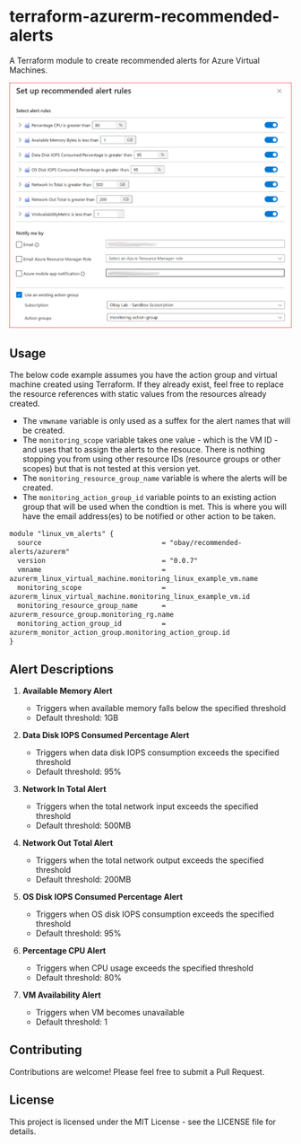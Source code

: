 # terraform-azurerm-recommended-alerts

A Terraform module to create recommended alerts for Azure Virtual Machines.

![Azure VM Alerts Architecture](https://raw.githubusercontent.com/obay/terraform-azurerm-recommended-alerts/refs/heads/main/images/recommended-alert-rules.png)


## Usage

The below code example assumes you have the action group and virtual machine created using Terraform. If they already exist, feel free to replace the resource references with static values from the resources already created.

- The `vmwname` variable is only used as a suffex for the alert names that will be created.
- The `monitoring_scope` variable takes one value - which is the VM ID - and uses that to assign the alerts to the resouce. There is nothing stopping you from using other resource IDs (resource groups or other scopes) but that is not tested at this version yet.
- The `monitoring_resource_group_name` variable is where the alerts will be created.
- The `monitoring_action_group_id` variable points to an existing action group that will be used when the condtion is met. This is where you will have the email address(es) to be notified or other action to be taken.

```hcl
module "linux_vm_alerts" {
  source                              = "obay/recommended-alerts/azurerm"
  version                             = "0.0.7"
  vmname                              = azurerm_linux_virtual_machine.monitoring_linux_example_vm.name
  monitoring_scope                    = azurerm_linux_virtual_machine.monitoring_linux_example_vm.id
  monitoring_resource_group_name      = azurerm_resource_group.monitoring_rg.name
  monitoring_action_group_id          = azurerm_monitor_action_group.monitoring_action_group.id
}
```

## Alert Descriptions

1. **Available Memory Alert**
   - Triggers when available memory falls below the specified threshold
   - Default threshold: 1GB

2. **Data Disk IOPS Consumed Percentage Alert**
   - Triggers when data disk IOPS consumption exceeds the specified threshold
   - Default threshold: 95%

3. **Network In Total Alert**
   - Triggers when the total network input exceeds the specified threshold
   - Default threshold: 500MB

4. **Network Out Total Alert**
   - Triggers when the total network output exceeds the specified threshold
   - Default threshold: 200MB

5. **OS Disk IOPS Consumed Percentage Alert**
   - Triggers when OS disk IOPS consumption exceeds the specified threshold
   - Default threshold: 95%

6. **Percentage CPU Alert**
   - Triggers when CPU usage exceeds the specified threshold
   - Default threshold: 80%

7. **VM Availability Alert**
   - Triggers when VM becomes unavailable
   - Default threshold: 1

## Contributing

Contributions are welcome! Please feel free to submit a Pull Request.

## License

This project is licensed under the MIT License - see the LICENSE file for details.
